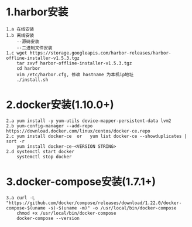 
# 1.harbor安装
    1.a 在线安装
    1.b 离线安装
        --源码安装
        --二进制文件安装
    1.c wget https://storage.googleapis.com/harbor-releases/harbor-offline-installer-v1.5.3.tgz
        tar zxvf harbor-offline-installer-v1.5.3.tgz
        cd harbor
        vim /etc/harbor.cfg, 修改 hostname 为本机ip地址
        ./install.sh

    
# 2.docker安装(1.10.0+)
    2.a yum install -y yum-utils device-mapper-persistent-data lvm2
    2.b yum-config-manager --add-repo https://download.docker.com/linux/centos/docker-ce.repo
    2.c yum install docker-ce  or   yum list docker-ce --showduplicates | sort -r
        yum install docker-ce-<VERSION STRING>
    2.d systemctl start docker
        systemctl stop docker
    
# 3.docker-compose安装(1.7.1+)
    3.a curl -L "https://github.com/docker/compose/releases/download/1.22.0/docker-compose-$(uname -s)-$(uname -m)" -o /usr/local/bin/docker-compose
        chmod +x /usr/local/bin/docker-compose
        docker-compose --version
